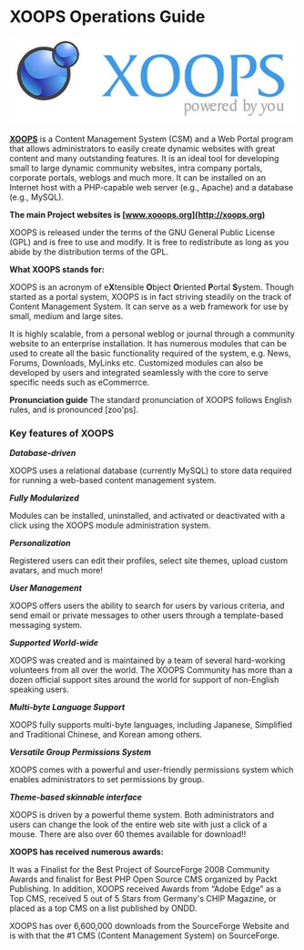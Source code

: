 XOOPS Operations Guide
=======
![Alternative text](assets/logoXoops2.jpg)

**[XOOPS](http://www.xoops.org)** is a Content Management System (CSM) and a Web Portal program that allows administrators to easily create dynamic websites with great content and many outstanding features. It is an ideal tool for developing small to large dynamic community websites, intra company portals, corporate portals, weblogs and much more. It can be installed on an Internet host with a PHP-capable web server (e.g., Apache) and a database (e.g., MySQL).

**The main Project websites is [www.xooops.org](http://xoops.org)**

XOOPS is released under the terms of the GNU General Public License (GPL) and is free to use and modify. It is free to redistribute as long as you abide by the distribution terms of the GPL.

**What XOOPS stands for:**

XOOPS is an acronym of e<strong>X</strong>tensible <strong>O</strong>bject <strong>O</strong>riented <strong>P</strong>ortal <strong>S</strong>ystem. Though started as a portal system, XOOPS is in fact striving steadily on the track of Content Management System. It can serve as a web framework for use by small, medium and large sites.

It is highly scalable, from a personal weblog or journal through a community website to an enterprise installation. It has numerous modules that can be used to create all the basic functionality required of the system, e.g. News, Forums, Downloads, MyLinks etc.  Customized modules can also be developed by users and integrated seamlessly with the core to serve specific needs such as eCommerrce.

**Pronunciation guide**
The standard pronunciation of XOOPS follows English rules, and is pronounced [zoo'ps].

### **Key features of XOOPS**

***Database-driven***

XOOPS uses a relational database (currently MySQL) to store data required for running a web-based content management system.

***Fully Modularized***

Modules can be installed, uninstalled, and activated or deactivated with a click using the XOOPS module administration system.

***Personalization***

Registered users can edit their profiles, select site themes, upload custom avatars, and much more!

***User Management***

XOOPS offers users the ability to search for users by various criteria, and send email or private messages to other users through a template-based messaging system.

***Supported World-wide***

XOOPS was created and is maintained by a team of several hard-working volunteers from all over the world. The XOOPS Community has more than a dozen official support sites around the world for support of non-English speaking users.

***Multi-byte Language Support***

XOOPS fully supports multi-byte languages, including Japanese, Simplified and Traditional Chinese, and Korean among others.

***Versatile Group Permissions System***

XOOPS comes with a powerful and user-friendly permissions system which enables administrators to set permissions by group.

***Theme-based skinnable interface***

XOOPS is driven by a powerful theme system. Both administrators and users can change the look of the entire web site with just a click of a mouse. There are also over 60 themes available for download!!

**XOOPS has received numerous awards:**

It was a Finalist for the Best Project of SourceForge 2008 Community Awards and finalist for Best PHP Open Source CMS organized by Packt Publishing.  In addition, XOOPS received Awards from “Adobe Edge” as a Top CMS, received 5 out of 5 Stars from Germany's CHIP Magazine, or placed as a top CMS on a list published by ONDD.

XOOPS has over 6,600,000 downloads from the SourceForge Website and is with that the #1 CMS (Content Management System) on SourceForge.

